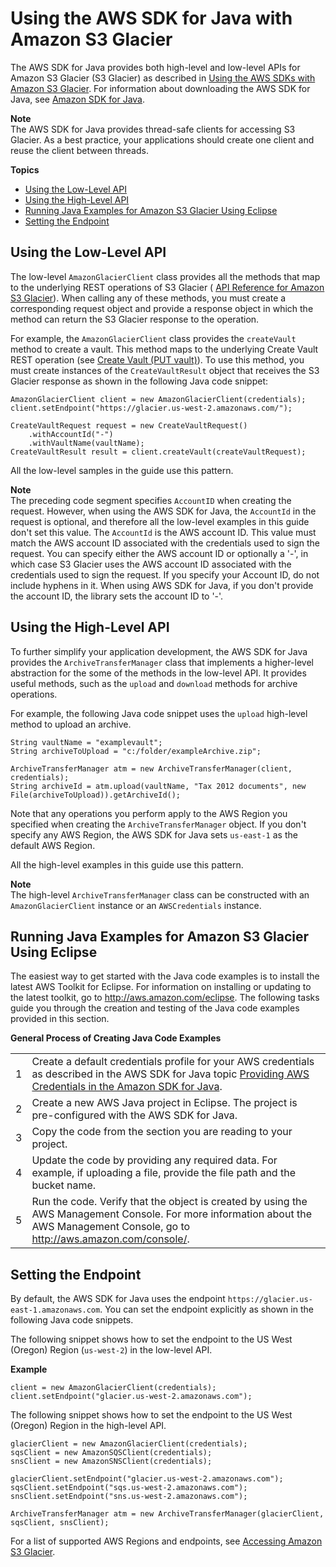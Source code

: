# Using the AWS SDK for Java with Amazon S3 Glacier<a name="using-aws-sdk-for-java"></a>

The AWS SDK for Java provides both high\-level and low\-level APIs for Amazon S3 Glacier \(S3 Glacier\) as described in [Using the AWS SDKs with Amazon S3 Glacier](using-aws-sdk.md)\. For information about downloading the AWS SDK for Java, see [Amazon SDK for Java](http://aws.amazon.com/sdkforjava/)\.

**Note**  
The AWS SDK for Java provides thread\-safe clients for accessing S3 Glacier\. As a best practice, your applications should create one client and reuse the client between threads\.

**Topics**
+ [Using the Low\-Level API](#about-low-level-java-api)
+ [Using the High\-Level API](#about-high-level-java-api)
+ [Running Java Examples for Amazon S3 Glacier Using Eclipse](#setting-up-and-testing-sdk-java)
+ [Setting the Endpoint](#setting-sdk-java-endpoint)

## Using the Low\-Level API<a name="about-low-level-java-api"></a>

The low\-level `AmazonGlacierClient` class provides all the methods that map to the underlying REST operations of S3 Glacier \( [API Reference for Amazon S3 Glacier](amazon-glacier-api.md)\)\. When calling any of these methods, you must create a corresponding request object and provide a response object in which the method can return the S3 Glacier response to the operation\. 

For example, the `AmazonGlacierClient` class provides the `createVault` method to create a vault\. This method maps to the underlying Create Vault REST operation \(see [Create Vault \(PUT vault\)](api-vault-put.md)\)\. To use this method, you must create instances of the `CreateVaultResult` object that receives the S3 Glacier response as shown in the following Java code snippet:

 

```
AmazonGlacierClient client = new AmazonGlacierClient(credentials);
client.setEndpoint("https://glacier.us-west-2.amazonaws.com/");

CreateVaultRequest request = new CreateVaultRequest()
    .withAccountId("-")
    .withVaultName(vaultName);
CreateVaultResult result = client.createVault(createVaultRequest);
```

All the low\-level samples in the guide use this pattern\. 

 

**Note**  
The preceding code segment specifies `AccountID` when creating the request\. However, when using the AWS SDK for Java, the `AccountId` in the request is optional, and therefore all the low\-level examples in this guide don't set this value\. The `AccountId` is the AWS account ID\. This value must match the AWS account ID associated with the credentials used to sign the request\. You can specify either the AWS account ID or optionally a '\-', in which case S3 Glacier uses the AWS account ID associated with the credentials used to sign the request\. If you specify your Account ID, do not include hyphens in it\. When using AWS SDK for Java, if you don't provide the account ID, the library sets the account ID to '\-'\. 

## Using the High\-Level API<a name="about-high-level-java-api"></a>

To further simplify your application development, the AWS SDK for Java provides the `ArchiveTransferManager` class that implements a higher\-level abstraction for the some of the methods in the low\-level API\. It provides useful methods, such as the `upload` and `download` methods for archive operations\. 

For example, the following Java code snippet uses the `upload` high\-level method to upload an archive\. 

 

```
String vaultName = "examplevault";
String archiveToUpload = "c:/folder/exampleArchive.zip";

ArchiveTransferManager atm = new ArchiveTransferManager(client, credentials);
String archiveId = atm.upload(vaultName, "Tax 2012 documents", new File(archiveToUpload)).getArchiveId();
```

Note that any operations you perform apply to the AWS Region you specified when creating the `ArchiveTransferManager` object\. If you don't specify any AWS Region, the AWS SDK for Java sets `us-east-1` as the default AWS Region\.

All the high\-level examples in this guide use this pattern\. 

 

**Note**  
The high\-level `ArchiveTransferManager` class can be constructed with an `AmazonGlacierClient` instance or an `AWSCredentials` instance\.

## Running Java Examples for Amazon S3 Glacier Using Eclipse<a name="setting-up-and-testing-sdk-java"></a>

The easiest way to get started with the Java code examples is to install the latest AWS Toolkit for Eclipse\. For information on installing or updating to the latest toolkit, go to [http://aws\.amazon\.com/eclipse](http://aws.amazon.com/eclipse)\. The following tasks guide you through the creation and testing of the Java code examples provided in this section\.


**General Process of Creating Java Code Examples**  

|  |  | 
| --- |--- |
| 1 |  Create a default credentials profile for your AWS credentials as described in the AWS SDK for Java topic [Providing AWS Credentials in the Amazon SDK for Java](https://docs.aws.amazon.com/sdk-for-java/v1/developer-guide/credentials.html)\.   | 
| 2 | Create a new AWS Java project in Eclipse\. The project is pre\-configured with the AWS SDK for Java\. | 
| 3 | Copy the code from the section you are reading to your project\.  | 
| 4 | Update the code by providing any required data\. For example, if uploading a file, provide the file path and the bucket name\. | 
| 5 | Run the code\. Verify that the object is created by using the AWS Management Console\. For more information about the AWS Management Console, go to [http://aws\.amazon\.com/console/](http://aws.amazon.com/console/)\. | 

## Setting the Endpoint<a name="setting-sdk-java-endpoint"></a>

By default, the AWS SDK for Java uses the endpoint `https://glacier.us-east-1.amazonaws.com`\. You can set the endpoint explicitly as shown in the following Java code snippets\.

The following snippet shows how to set the endpoint to the US West \(Oregon\) Region \(`us-west-2`\) in the low\-level API\.

**Example**  

```
client = new AmazonGlacierClient(credentials);
client.setEndpoint("glacier.us-west-2.amazonaws.com");
```

The following snippet shows how to set the endpoint to the US West \(Oregon\) Region in the high\-level API\.

 

```
glacierClient = new AmazonGlacierClient(credentials);
sqsClient = new AmazonSQSClient(credentials);
snsClient = new AmazonSNSClient(credentials);
        
glacierClient.setEndpoint("glacier.us-west-2.amazonaws.com");
sqsClient.setEndpoint("sqs.us-west-2.amazonaws.com");
snsClient.setEndpoint("sns.us-west-2.amazonaws.com");

ArchiveTransferManager atm = new ArchiveTransferManager(glacierClient, sqsClient, snsClient);
```

For a list of supported AWS Regions and endpoints, see [Accessing Amazon S3 Glacier](amazon-glacier-accessing.md)\.